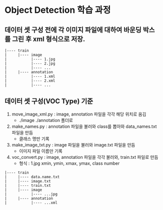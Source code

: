 # Object Detection 학습 과정

## 데이터 셋 구성 전에 각 이미지 파일에 대하여 바운딩 박스를 그린 후 xml 형식으로 저장.
``` 
|---- train
|     |---- image
|           |---- 1.jpg
|           |---- 2.jpg
|           |---- ...
|     |---- annotation
|           |---- 1.xml
|           |---- 2.xml
|           |---- ...
``` 

## 데이터 셋 구성(VOC Type) 기준
1. move_image_xml.py : image, annotation 파일을 각각 해당 위치로 옴김
   - ./image ./annotation 폴더로
2. make_names.py : annotation 파일을 불러와 class를 뽑아와 data_names.txt 파일을 만듬
   - 클래스 명만 기록
3. make_image_txt.py : image 파일을 불러와 image.txt 파일을 만듬
   - 이미지 파일 이름만 기록
4. voc_convert.py : image, annotation 파일을 각각 불러와, train.txt 파일로 만듬
   - 형식 : 1.jpg xmin, ymin, xmax, ymax, class number
``` 
|---- train
|     |---- data.name.txt
|     |---- image.txt
|     |---- train.txt
|     |---- image
|           |---- ...jpg
|     |---- annotation
|           |---- ...xml
``` 
